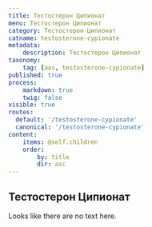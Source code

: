 ```yaml
---
title: Тестостерон Ципионат
menu: Тестостерон Ципионат
category: Тестостерон Ципионат
catname: testosterone-cypionate
metadata:
    description: Тестостерон Ципионат
taxonomy:
    tag: [aas, testosterone-cypionate]
published: true
process:
    markdown: true
    twig: false
visible: true
routes:
  default: '/testosterone-cypionate'
  canonical: '/testosterone-cypionate'
content:
    items: @self.children
    order:
        by: title
        dir: asc
---
```

## Тестостерон Ципионат
Looks like there are no text here.
